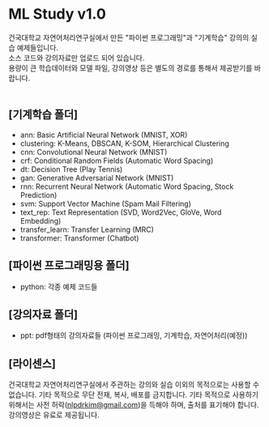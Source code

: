 # ML Study v1.0

건국대학교 자연어처리연구실에서 만든 "파이썬 프로그래밍"과 "기계학습" 강의의 실습 예제들입니다.<br>
소스 코드와 강의자료만 업로드 되어 있습니다.<br>
용량이 큰 학습데이터와 모델 파일, 강의영상 등은 별도의 경로를 통해서 제공받기를 바랍니다.<br><br>

## [기계학습 폴더]
- ann: Basic Artificial Neural Network (MNIST, XOR)<br>
- clustering: K-Means, DBSCAN, K-SOM, Hierarchical Clustering<br>
- cnn: Convolutional Neural Network (MNIST)<br>
- crf: Conditional Random Fields (Automatic Word Spacing)<br>
- dt: Decision Tree (Play Tennis)<br>
- gan: Generative Adversarial Network (MNIST)<br>
- rnn: Recurrent Neural Network (Automatic Word Spacing, Stock Prediction)<br>
- svm: Support Vector Machine (Spam Mail Filtering)<br>
- text_rep: Text Representation (SVD, Word2Vec, GloVe, Word Embedding)<br>
- transfer_learn: Transfer Learning (MRC)<br>
- transformer: Transformer (Chatbot)<br>

## [파이썬 프로그래밍용 폴더]
- python: 각종 예제 코드들

## [강의자료 폴더]
- ppt: pdf형태의 강의자료들 (파이썬 프로그래밍, 기계학습, 자연어처리(예정))

## [라이센스]
건국대학교 자연어처리연구실에서 주관하는 강의와 실습 이외의 목적으로는 사용할 수 없습니다.
기타 목적으로 무단 전재, 복사, 배포를 금지합니다.
기타 목적으로 사용하기 위해서는 사전 허락(nlpdrkim@gmail.com)을 득해야 하며, 출처를 표기해야 합니다.
강의영상은 유료로 제공됩니다. 